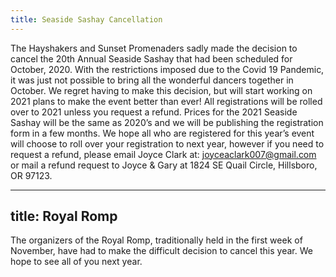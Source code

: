 ```yaml
---
title: Seaside Sashay Cancellation
---
```

The Hayshakers and Sunset Promenaders sadly made the decision to cancel the 20th Annual Seaside Sashay that had been scheduled for October, 2020. With the restrictions imposed due to the Covid 19 Pandemic, it was just not possible to bring all the wonderful dancers together in October. We regret having to make this decision, but will start working on 2021 plans to make the event better than ever!  All registrations will be rolled over to 2021 unless you request a refund. Prices for the 2021 Seaside Sashay will be the same as 2020’s and we will be publishing the registration form in a few months. We hope all who are registered for this year’s event will choose to roll over your registration to next year, however if you need to request a refund, please email Joyce Clark at: joyceaclark007@gmail.com or mail a refund request to Joyce & Gary at 1824 SE Quail Circle, Hillsboro, OR 97123.
            
---
title: Royal Romp
---
The organizers of the Royal Romp, traditionally held in the first week of November, have had to make the difficult decision to cancel this year.  We hope to see all of you next year.	
